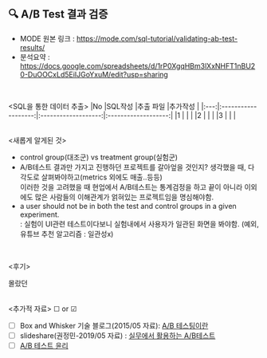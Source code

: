 ## 🔍 A/B Test 결과 검증
- MODE 원본 링크 : https://mode.com/sql-tutorial/validating-ab-test-results/
- 분석요약 : https://docs.google.com/spreadsheets/d/1rP0XgqHBm3lXxNHFT1nBU20-DuOOCxLd5EiIJGoYxuM/edit?usp=sharing
<br>

<SQL을 통한 데이터 추출>
|No |SQL작성 |추출 파일 |추가작성 |
|:---:|:-------------------:|:-------------------:|:-------------------:|
|1 |[]( ) | |
|2 |[]( ) | |
|3 |[]( ) | |
<br>
<br>

<새롭게 알게된 것>
- control group(대조군) vs treatment group(실험군)
- A/B테스트 결과만 가지고 진행하던 프로젝트를 갈아엎을 것인지? 생각했을 때, 다각도로 살펴봐야하고(metrics 외에도 매출..등등)  
이러한 것을 고려했을 때 현업에서 A/B테스트는 통계검정을 하고 끝이 아니라 이외에도 많은 사람들의 이해관계가 얽혀있는 프로젝트임을 명심해야함.
- a user should not be in both the test and control groups in a given experiment.  
: 실험이 UI관련 테스트이다보니 실험내에서 사용자가 일관된 화면을 봐야함. (예외, 유튜브 추천 알고리즘 : 일관성x)
<br>

<후기>  
  
몰랐던
<br><br>  

<추가적 자료> ☐ or ☑
* [ ] Box and Whisker 기술 블로그(2015/05 자료): [A/B 테스팅이란](https://boxnwhis.kr/2015/01/29/a_b_testing.html)
* [ ] slideshare(권정민-2019/05 자료) : [실무에서 활용하는 A/B테스트](https://www.slideshare.net/cojette/ab-150118831)
* [ ] [A/B 테스트 윤리](https://www.washingtonpost.com/news/monkey-cage/wp/2014/07/03/on-the-ethics-of-facebook-experiments/)
